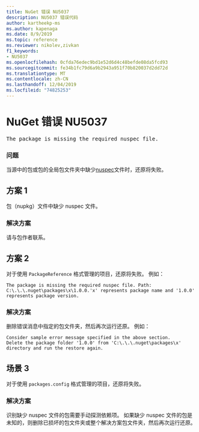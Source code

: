 ```yaml
---
title: NuGet 错误 NU5037
description: NU5037 错误代码
author: kartheekp-ms
ms.author: kapenaga
ms.date: 8/9/2019
ms.topic: reference
ms.reviewer: nikolev,zivkan
f1_keywords:
- NU5037
ms.openlocfilehash: 0cfda76edec9bd1e52d6d4c48befde08da5fcd93
ms.sourcegitcommit: fe34b1fc79d6a9b2943a951f70b820037d2dd72d
ms.translationtype: MT
ms.contentlocale: zh-CN
ms.lasthandoff: 12/04/2019
ms.locfileid: "74825253"
---
```

# <a name="nuget-error-nu5037"></a>NuGet 错误 NU5037
<pre>The package is missing the required nuspec file.</pre>

### <a name="issue"></a>问题

当源中的包或包的全局包文件夹中缺少[nuspec](../nuspec.md)文件时，还原将失败。

## <a name="scenario-1"></a>方案 1

包（nupkg）文件中缺少 nuspec 文件。

### <a name="solution"></a>解决方案

请与包作者联系。 

## <a name="scenario-2"></a>方案 2

对于使用 `PackageReference` 格式管理的项目，还原将失败。 例如：

```
The package is missing the required nuspec file. Path: C:\.\.\.nuget\packages\x\1.0.0.'x' represents package name and '1.0.0' represents package version.
```

### <a name="solution"></a>解决方案

删除错误消息中指定的包文件夹，然后再次运行还原。 例如：

```
Consider sample error message specified in the above section.
Delete the package folder '1.0.0' from 'C:\.\.\.nuget\packages\x' directory and run the restore again.
```

## <a name="scenario-3"></a>场景 3

对于使用 `packages.config` 格式管理的项目，还原将失败。

### <a name="solution"></a>解决方案

识别缺少 nuspec 文件的包需要手动探测依赖项。 如果缺少 nuspec 文件的包是未知的，则删除已损坏的包文件夹或整个解决方案包文件夹，然后再次运行还原。